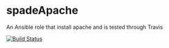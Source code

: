 # spadeApache
An Ansible role that install apache and is tested through Travis

[![Build Status](https://travis-ci.org/a1max1/spadeApache.svg?branch=master)](https://travis-ci.org/a1max1/spadeApache)

